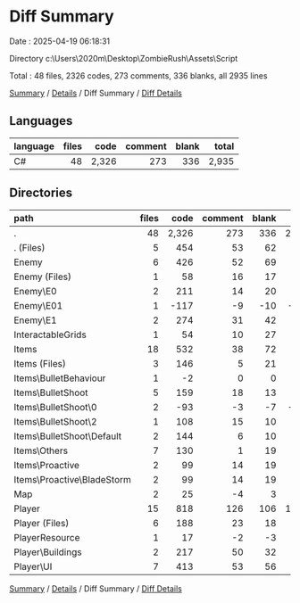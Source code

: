 # Diff Summary

Date : 2025-04-19 06:18:31

Directory c:\\Users\\2020m\\Desktop\\ZombieRush\\Assets\\Script

Total : 48 files,  2326 codes, 273 comments, 336 blanks, all 2935 lines

[Summary](results.md) / [Details](details.md) / Diff Summary / [Diff Details](diff-details.md)

## Languages
| language | files | code | comment | blank | total |
| :--- | ---: | ---: | ---: | ---: | ---: |
| C# | 48 | 2,326 | 273 | 336 | 2,935 |

## Directories
| path | files | code | comment | blank | total |
| :--- | ---: | ---: | ---: | ---: | ---: |
| . | 48 | 2,326 | 273 | 336 | 2,935 |
| . (Files) | 5 | 454 | 53 | 62 | 569 |
| Enemy | 6 | 426 | 52 | 69 | 547 |
| Enemy (Files) | 1 | 58 | 16 | 17 | 91 |
| Enemy\\E0 | 2 | 211 | 14 | 20 | 245 |
| Enemy\\E01 | 1 | -117 | -9 | -10 | -136 |
| Enemy\\E1 | 2 | 274 | 31 | 42 | 347 |
| InteractableGrids | 1 | 54 | 10 | 27 | 91 |
| Items | 18 | 532 | 38 | 72 | 642 |
| Items (Files) | 3 | 146 | 5 | 21 | 172 |
| Items\\BulletBehaviour | 1 | -2 | 0 | 0 | -2 |
| Items\\BulletShoot | 5 | 159 | 18 | 13 | 190 |
| Items\\BulletShoot\\0 | 2 | -93 | -3 | -7 | -103 |
| Items\\BulletShoot\\2 | 1 | 108 | 15 | 10 | 133 |
| Items\\BulletShoot\\Default | 2 | 144 | 6 | 10 | 160 |
| Items\\Others | 7 | 130 | 1 | 19 | 150 |
| Items\\Proactive | 2 | 99 | 14 | 19 | 132 |
| Items\\Proactive\\BladeStorm | 2 | 99 | 14 | 19 | 132 |
| Map | 2 | 25 | -4 | 3 | 24 |
| Player | 15 | 818 | 126 | 106 | 1,050 |
| Player (Files) | 6 | 188 | 23 | 18 | 229 |
| PlayerResource | 1 | 17 | -2 | -3 | 12 |
| Player\\Buildings | 2 | 217 | 50 | 32 | 299 |
| Player\\UI | 7 | 413 | 53 | 56 | 522 |

[Summary](results.md) / [Details](details.md) / Diff Summary / [Diff Details](diff-details.md)